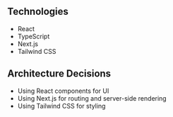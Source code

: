 ## Technologies
- React
- TypeScript
- Next.js
- Tailwind CSS

## Architecture Decisions
- Using React components for UI
- Using Next.js for routing and server-side rendering
- Using Tailwind CSS for styling

